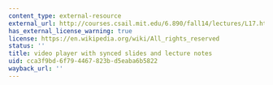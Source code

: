 ```yaml
---
content_type: external-resource
external_url: http://courses.csail.mit.edu/6.890/fall14/lectures/L17.html
has_external_license_warning: true
license: https://en.wikipedia.org/wiki/All_rights_reserved
status: ''
title: video player with synced slides and lecture notes
uid: cca3f9bd-6f79-4467-823b-d5eaba6b5822
wayback_url: ''
---
```

